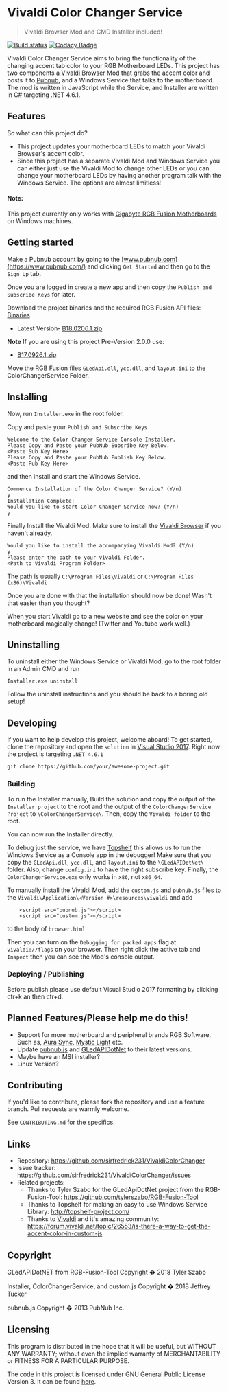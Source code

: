 # Vivaldi Color Changer Service
>  Vivaldi Browser Mod and CMD Installer included!

[![Build status](https://ci.appveyor.com/api/projects/status/bylj0shkxjhhed2m/branch/master?svg=true)](https://ci.appveyor.com/project/sirfredrick231/vivaldicolorchanger/branch/master) [![Codacy Badge](https://api.codacy.com/project/badge/Grade/5c9894303e1e4461b0e945b7d35fd9f8)](https://www.codacy.com/app/sirfredrick231/VivaldiColorChanger?utm_source=github.com&amp;utm_medium=referral&amp;utm_content=sirfredrick231/VivaldiColorChanger&amp;utm_campaign=Badge_Grade)

Vivaldi Color Changer Service aims to bring the functionality of the changing accent tab color to your RGB Motherboard LEDs. This project has two components a [Vivaldi Browser](https://vivaldi.com/) Mod that grabs the accent color and posts it to [Pubnub](https://www.pubnub.com/), and a Windows Service that talks to the motherboard. The mod is written in JavaScript while the Service, and Installer are written in C# targeting .NET 4.6.1. 

## Features
So what can this project do?
* This project updates your motherboard LEDs to match your Vivaldi Browser's accent color.
* Since this project has a separate Vivaldi Mod and Windows Service you can either just use the Vivaldi Mod to change other LEDs or you can change your motherboard LEDs by having another program talk with the Windows Service. The options are almost limitless!

#### Note:

This project currently only works with [Gigabyte RGB Fusion Motherboards](https://www.gigabyte.com/mb/rgb/) on Windows machines.

## Getting started

Make a Pubnub account by going to the [www.pubnub.com](https://www.pubnub.com/) and clicking `Get Started` and then go to the `Sign Up` tab. 

Once you are logged in create a new app and then copy the `Publish and Subscribe Keys` for later.

Download the project binaries and the required RGB Fusion API files:
[Binaries](https://github.com/sirfredrick231/VivaldiColorChanger/releases)
* Latest Version- [B18.0206.1.zip](https://www.gigabyte.com/WebPage/332/images/B18.0206.1.zip)

**Note** If you are using this project Pre-Version 2.0.0 use:
* [B17.0926.1.zip](https://www.gigabyte.com/WebPage/332/images/B17.0926.1.zip)

Move the RGB Fusion files `GLedApi.dll`, `ycc.dll`, and `layout.ini` to the ColorChangerService Folder.

## Installing
Now, run `Installer.exe` in the root folder.

Copy and paste your `Publish and Subscribe Keys`
```shell
Welcome to the Color Changer Service Console Installer.
Please Copy and Paste your PubNub Subsribe Key Below.
<Paste Sub Key Here>
Please Copy and Paste your PubNub Publish Key Below.
<Paste Pub Key Here>
```
and then install and start the Windows Service.

```shell
Commence Installation of the Color Changer Service? (Y/n)
y
Installation Complete:
Would you like to start Color Changer Service now? (Y/n)
y
```

Finally Install the Vivaldi Mod. Make sure to install the [Vivaldi Browser](https://vivaldi.com/download/) if you haven't already.

```shell
Would you like to install the accompanying Vivaldi Mod? (Y/n)
y
Please enter the path to your Vivaldi Folder.
<Path to Vivaldi Program Folder>
```
The path is usually `C:\Program Files\Vivaldi` or `C:\Program Files (x86)\Vivaldi`

Once you are done with that the installation should now be done! Wasn't that easier than you thought?

When you start Vivaldi go to a new website and see the color on your motherboard magically change! (Twitter and Youtube work well.)

## Uninstalling

To uninstall either the Windows Service or Vivaldi Mod, go to the root folder in an Admin CMD and run
```shell
Installer.exe uninstall
```
Follow the uninstall instructions and you should be back to a boring old setup!

## Developing

If you want to help develop this project, welcome aboard!
To get started, clone the repository and open the `solution` in [Visual Studio 2017](https://visualstudio.microsoft.com/downloads/). Right now the project is targeting `.NET 4.6.1`

```shell
git clone https://github.com/your/awesome-project.git
```

### Building

To run the Installer manually, Build the solution and copy the output of the `Installer project` to the root and the output of the `ColorChangerService Project` to `\ColorChangerService\`. Then, copy the `Vivaldi folder` to the root.

You can now run the Installer directly.

To debug just the service, we have [Topshelf](http://topshelf-project.com/) this allows us to run the Windows Service as a Console app in the debugger! 
Make sure that you copy the `GLedApi.dll`, `ycc.dll`, and `layout.ini` to the `\GLedAPIDotNet\` folder.
Also, change `config.ini` to have the right subscribe key. Finally, the `ColorChangerService.exe` only works in `x86`, not `x86_64`.

To manually install the Vivaldi Mod, add the `custom.js` and `pubnub.js` files to the `Vivaldi\Application\<Version #>\resources\vivaldi` and add 
```shell
    <script src="pubnub.js"></script>
    <script src="custom.js"></script>
```
to the body of `browser.html`

Then you can turn on the `Debugging for packed apps` flag at `vivaldi://flags` on your browser. Then right click the active tab and `Inspect` then you can see the Mod's console output.

### Deploying / Publishing
Before publish please use default Visual Studio 2017 formatting by clicking ctr+k an then ctr+d.

## Planned Features/Please help me do this!

* Support for more motherboard and peripheral brands RGB Software. Such as, [Aura Sync](https://www.asus.com/campaign/aura/us/index.html), [Mystic Light](https://www.msi.com/Landing/mystic-light-motherboard#extension) etc.
* Update [pubnub.js](https://github.com/pubnub/javascript/releases) and [GLedAPIDotNet](https://github.com/tylerszabo/RGB-Fusion-Tool) to their latest versions.
* Maybe have an MSI installer?
* Linux Version?

## Contributing

If you'd like to contribute, please fork the repository and use a feature
branch. Pull requests are warmly welcome.

See `CONTRIBUTING.md` for the specifics.

## Links

- Repository: https://github.com/sirfredrick231/VivaldiColorChanger
- Issue tracker: https://github.com/sirfredrick231/VivaldiColorChanger/issues
- Related projects:
   - Thanks to Tyler Szabo for the GLedApiDotNet project from the RGB-Fusion-Tool: https://github.com/tylerszabo/RGB-Fusion-Tool
   - Thanks to Topshelf for making an easy to use Windows Service Library: http://topshelf-project.com/
   - Thanks to [Vivaldi](https://vivaldi.com/) and it's amazing community: https://forum.vivaldi.net/topic/26553/is-there-a-way-to-get-the-accent-color-in-custom-js 

## Copyright
GLedAPIDotNET from RGB-Fusion-Tool Copyright � 2018 Tyler Szabo

Installer, ColorChangerService, and custom.js Copyright � 2018 Jeffrey Tucker

pubnub.js Copyright � 2013 PubNub Inc.

## Licensing
This program is distributed in the hope that it will be useful, but WITHOUT ANY WARRANTY; without even the implied warranty of  MERCHANTABILITY or FITNESS FOR A PARTICULAR PURPOSE.

The code in this project is licensed under GNU General Public License Version 3. It can be found [here](https://www.gnu.org/licenses/gpl-3.0.en.html).
